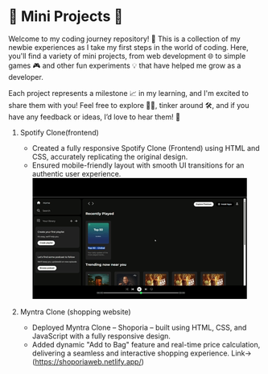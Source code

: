 # 🌱 Mini Projects 🌟
Welcome to my coding journey repository! 🎉 This is a collection of my newbie experiences as I take my first steps in the world of coding. Here, you'll find a variety of mini projects, from web development 🌐 to simple games 🎮 and other fun experiments 💡 that have helped me grow as a developer.

Each project represents a milestone 📈 in my learning, and I'm excited to share them with you! Feel free to explore 🕵️‍♂️, tinker around 🛠️, and if you have any feedback or ideas, I’d love to hear them! 💬

1. Spotify Clone(frontend)
   - Created a fully responsive Spotify Clone (Frontend) using HTML and CSS, accurately replicating the original design.
   - Ensured mobile-friendly layout with smooth UI transitions for an authentic user experience.
   ![Demo](https://raw.githubusercontent.com/amisha-singh12/My-mini-works/main/spotify/Untitled%20video%20-%20Made%20with%20Clipchamp.gif)

2. Myntra Clone (shopping website)
   - Deployed Myntra Clone – Shoporia – built using HTML, CSS, and JavaScript with a fully responsive design.
   - Added dynamic "Add to Bag" feature and real-time price calculation, delivering a seamless and interactive shopping experience.
   Link-> (https://shoporiaweb.netlify.app/)
